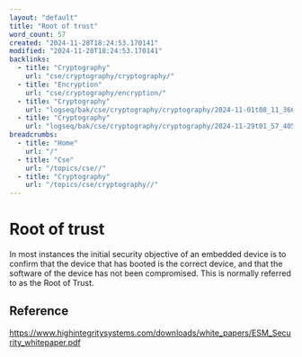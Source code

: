 ```yaml
---
layout: "default"
title: "Root of trust"
word_count: 57
created: "2024-11-28T18:24:53.170141"
modified: "2024-11-28T18:24:53.170141"
backlinks:
  - title: "Cryptography"
    url: "cse/cryptography/cryptography/"
  - title: "Encryption"
    url: "cse/cryptography/encryption/"
  - title: "Cryptography"
    url: "logseq/bak/cse/cryptography/cryptography/2024-11-01t08_11_36626zdesktop/"
  - title: "Cryptography"
    url: "logseq/bak/cse/cryptography/cryptography/2024-11-29t01_57_40576zdesktop/"
breadcrumbs:
  - title: "Home"
    url: "/"
  - title: "Cse"
    url: "/topics/cse//"
  - title: "Cryptography"
    url: "/topics/cse/cryptography//"
---
```

# Root of trust


In most instances the initial security objective of an embedded device is to confirm that the device that has booted is the
correct device, and that the software of the device has not been compromised. This is normally referred to as the Root of
Trust.

## Reference
https://www.highintegritysystems.com/downloads/white_papers/ESM_Security_whitepaper.pdf